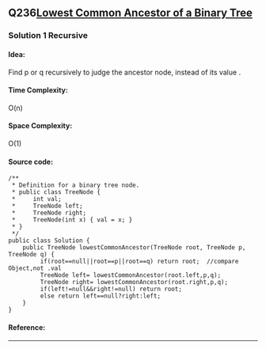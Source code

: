 ## Q236[Lowest Common Ancestor of a Binary Tree](https://leetcode.com/problems/lowest-common-ancestor-of-a-binary-tree/) 

### Solution 1 Recursive
#### Idea:
Find p or q recursively to judge the ancestor node, instead of its value .
#### Time Complexity: 
O(n)
#### Space Complexity:
O(1)
#### Source code:
```
/**
 * Definition for a binary tree node.
 * public class TreeNode {
 *     int val;
 *     TreeNode left;
 *     TreeNode right;
 *     TreeNode(int x) { val = x; }
 * }
 */
public class Solution {
    public TreeNode lowestCommonAncestor(TreeNode root, TreeNode p, TreeNode q) {
         if(root==null||root==p||root==q) return root;  //compare Object,not .val
         TreeNode left= lowestCommonAncestor(root.left,p,q);
         TreeNode right= lowestCommonAncestor(root.right,p,q);
         if(left!=null&&right!=null) return root;
         else return left==null?right:left;
    }
}
```
#### Reference:
---

